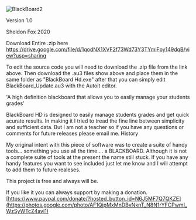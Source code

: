 
![BlackBoard2](https://user-images.githubusercontent.com/96256497/155852285-1de241bd-8ae2-48d1-b8a6-6d207d89ef30.png)

Version 1.0

Sheldon Fox 2020

Download Entire .zip here https://drive.google.com/file/d/1qodNX1XVF2f73Wd73Y3TYmiFpy149dqB/view?usp=sharing

To edit the source code you will need to download the .zip file from the link above. Then download the .au3 files show above and place them in the same folder as "BlackBoard Hd.exe" after that you can simply edit BlackBoard_Update.au3 with the Autoit editor.

'A high definition blackboard that allows you to easily manage your students grades'

BlackBoard HD is designed to easily manage students grades and get quick acurate results. In making it I tried to tread the fine line between simplicity and sufficient data. But I am not a teacher so if you have any questions or comments for future releases please email me.
History

My original intent with this piece of software was to create a suite of handy tools... something you use all the time.... a BLACKBOARD. Although it is not a complete suite of tools at the present the name still stuck. If you have any handy features you want to see included just let me know and I will attempt to add them to future realeses.

This project is free and always will be.

If you like it you can always support by making a donation.
[https://www.paypal.com/donate/?hosted_button_id=N6J5MF7Q7QKZE](https://photos.google.com/photo/AF1QipMxMnDBvNknT_N8N1rYFCPwmI_WzSyWTcZ4avi1)
